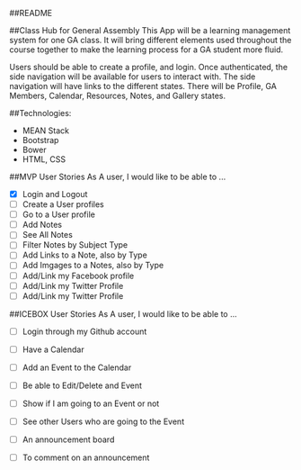 ##README

##Class Hub for General Assembly
This App will be a learning management system for one GA class. It will bring different elements used throughout the course together to make the learning process for a GA student more fluid.

Users should be able to create a profile, and login. Once authenticated, the side navigation will be available for users to interact with. The side navigation will have links to the different states. There will be Profile, GA Members, Calendar, Resources, Notes, and Gallery states.

##Technologies:
- MEAN Stack
- Bootstrap
- Bower
- HTML, CSS

##MVP User Stories
As A user, I would like to be able to ...
- [x] Login and Logout
- [ ] Create a User profiles
- [ ] Go to a User profile
- [ ] Add Notes
- [ ] See All Notes
- [ ] Filter Notes by Subject Type
- [ ] Add Links to a Note, also by Type
- [ ] Add Imgages to a Notes, also by Type
- [ ] Add/Link my Facebook profile
- [ ] Add/Link my Twitter Profile
- [ ] Add/Link my Twitter Profile

##ICEBOX User Stories
As A user, I would like to be able to ...
- [ ] Login through my Github account
- [ ] Have a Calendar
- [ ] Add an Event to the Calendar
- [ ] Be able to Edit/Delete and Event
- [ ] Show if I am going to an Event or not
- [ ] See other Users who are going to the Event
- [ ] An announcement board
- [ ] To comment on an announcement

